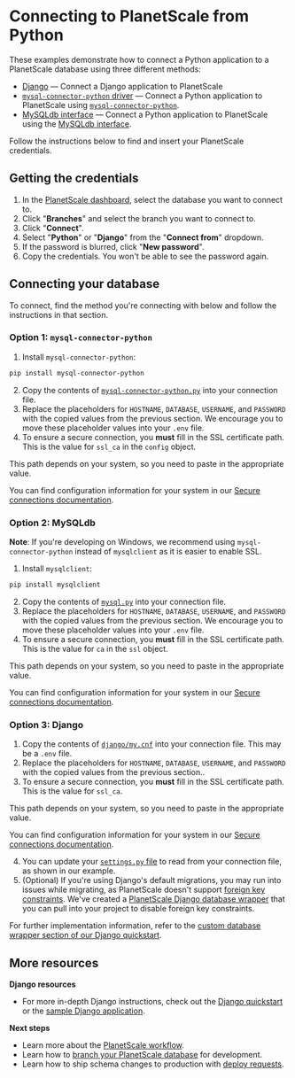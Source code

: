 # Connecting to PlanetScale from Python

These examples demonstrate how to connect a Python application to a PlanetScale database using three different methods:

- [Django](https://github.com/planetscale/connection-examples/blob/main/python/django) &mdash; Connect a Django application to PlanetScale
- [`mysql-connector-python` driver](https://github.com/planetscale/connection-examples/blob/main/python/mysql-connector-python.py) &mdash; Connect a Python application to PlanetScale using [`mysql-connector-python`](https://dev.mysql.com/doc/connector-python/en).
- [MySQLdb interface](https://github.com/planetscale/connection-examples/blob/main/python/mysql.py) &mdash; Connect a Python application to PlanetScale using the [MySQLdb interface](https://mysqlclient.readthedocs.io/user_guide.html).

Follow the instructions below to find and insert your PlanetScale credentials.

## Getting the credentials

1. In the [PlanetScale dashboard](https://app.planetscale.com), select the database you want to connect to.
2. Click "**Branches**" and select the branch you want to connect to.
3. Click "**Connect**".
4. Select "**Python**" or "**Django**" from the "**Connect from**" dropdown.
5. If the password is blurred, click "**New password**".
6. Copy the credentials. You won't be able to see the password again.

## Connecting your database

To connect, find the method you're connecting with below and follow the instructions in that section.

### Option 1: `mysql-connector-python`

1. Install `mysql-connector-python`:
```bash
pip install mysql-connector-python
```
2. Copy the contents of [`mysql-connector-python.py`](https://github.com/planetscale/connection-examples/blob/main/python/mysql-connector-python.py) into your connection file.
3. Replace the placeholders for `HOSTNAME`, `DATABASE`, `USERNAME`, and `PASSWORD` with the copied values from the previous section. We encourage you to move these placeholder values into your `.env` file.
4. To ensure a secure connection, you **must** fill in the SSL certificate path. This is the value for `ssl_ca` in the `config` object.

This path depends on your system, so you need to paste in the appropriate value.

You can find configuration information for your system in our [Secure connections documentation](https://planetscale.com/docs/concepts/secure-connections#ca-root-configuration).

### Option 2: MySQLdb

**Note**: If you're developing on Windows, we recommend using `mysql-connector-python` instead of `mysqlclient` as it is easier to enable SSL.

1. Install `mysqlclient`:
```bash
pip install mysqlclient
```
2. Copy the contents of [`mysql.py`](https://github.com/planetscale/connection-examples/blob/main/python/mysql.py) into your connection file.
3. Replace the placeholders for `HOSTNAME`, `DATABASE`, `USERNAME`, and `PASSWORD` with the copied values from the previous section. We encourage you to move these placeholder values into your `.env` file.
4. To ensure a secure connection, you **must** fill in the SSL certificate path. This is the value for `ca` in the `ssl` object.

This path depends on your system, so you need to paste in the appropriate value.

You can find configuration information for your system in our [Secure connections documentation](https://planetscale.com/docs/concepts/secure-connections#ca-root-configuration).

### Option 3: Django

1. Copy the contents of [`django/my.cnf`](https://github.com/planetscale/connection-examples/blob/main/python/django/my.cnf) into your connection file. This may be a `.env` file.
2. Replace the placeholders for `HOSTNAME`, `DATABASE`, `USERNAME`, and `PASSWORD` with the copied values from the previous section..
3. To ensure a secure connection, you **must** fill in the SSL certificate path. This is the value for `ssl_ca`.

This path depends on your system, so you need to paste in the appropriate value.

You can find configuration information for your system in our [Secure connections documentation](https://planetscale.com/docs/concepts/secure-connections#ca-root-configuration).

4. You can update your [`settings.py` file](https://github.com/planetscale/connection-examples/blob/main/python/django/settings.py) to read from your connection file, as shown in our example.
5. (Optional) If you're using Django's default migrations, you may run into issues while migrating, as PlanetScale doesn't support [foreign key constraints](https://planetscale.com/docs/learn/operating-without-foreign-key-constraints). We've created a [PlanetScale Django database wrapper](https://github.com/planetscale/django_psdb_engine.git) that you can pull into your project to disable foreign key constraints.

For further implementation information, refer to the [custom database wrapper section of our Django quickstart](https://planetscale.com/docs/tutorials/connect-django-app#optional-%E2%80%94-bring-in-planetscale-custom-database-wrapper).

## More resources

**Django resources**
- For more in-depth Django instructions, check out the [Django quickstart](https://planetscale.com/docs/tutorials/connect-django-app) or the [sample Django application](https://github.com/planetscale/django-example).

**Next steps**

- Learn more about the [PlanetScale workflow](https://planetscale.com/docs/concepts/planetscale-workflow).
- Learn how to [branch your PlanetScale database](https://planetscale.com/docs/concepts/branching) for development.
- Learn how to ship schema changes to production with [deploy requests](https://planetscale.com/docs/concepts/deploy-requests).
